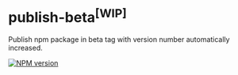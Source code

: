 # publish-beta<sup>[WIP]</sup>
Publish npm package in beta tag with version number  automatically increased.

[![NPM version][npm-image]][npm-url]


[npm-url]: https://npmjs.org/package/publish-beta
[npm-image]: https://img.shields.io/npm/v/publish-beta.svg
